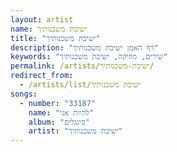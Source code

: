 ```yaml
---
layout: artist
name: ישיבת משכנותיך
title: "ישיבת משכנותיך"
description: "דף האמן ישיבת משכנותיך"
keywords: "שירים, מוזיקה, ישיבת משכנותיך"
permalink: /artists/ישיבת-משכנותיך/
redirect_from:
  - /artists/list/ישיבת משכנותיך
songs:
  - number: "33187"
    name: "להיות אני"
    album: "סינגלים"
    artist: "ישיבת משכנותיך"
---
```

